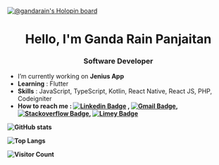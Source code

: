 [![@gandarain's Holopin board](https://holopin.io/api/user/board?user=gandarain)](https://holopin.io/@gandarain)

<h1 align="center"> Hello, I'm Ganda Rain Panjaitan</h1>
<h3 align="center">Software Developer</h3>

- I’m currently working on <b>Jenius App</b>
- <b>Learning</b> : Flutter
- <b>Skills</b> : JavaScript, TypeScript, Kotlin, React Native, React JS, PHP, Codeigniter
- <b>How to reach me<b/> : [![Linkedin Badge](https://img.shields.io/badge/-LinkedIn-blue?style=flat-square&logo=Linkedin&logoColor=white&link=)](https://www.linkedin.com/in/ganda-rain-panjaitan-49aa18162/) 
, [![Gmail Badge](https://img.shields.io/badge/-Gmail-c14438?style=flat-square&logo=Gmail&logoColor=white&link=mailto:shuklaraghav321.com)](mailto:gandarainpanjaitan@gmail.com), [![Stackoverflow Badge](https://img.shields.io/badge/-Stackoverflow-orange?style=flat-square&logo=Stackoverflow&logoColor=white&link=)](https://stackoverflow.com/users/11513854/ganda-rain-panjaitan), [![Limey Badge](https://img.shields.io/badge/limey-Limey-green)](https://limey.io/gandarainpanjaitan) 

![GitHub stats](https://github-readme-stats.vercel.app/api?username=gandarain&show_icons=true&theme=tokyonight)

![Top Langs](https://github-readme-stats.vercel.app/api/top-langs/?username=gandarain&theme=tokyonight&layout=compact&hide=html,php,hack,css,TeX)

![Visitor Count](https://profile-counter.glitch.me/gandarain/count.svg)
